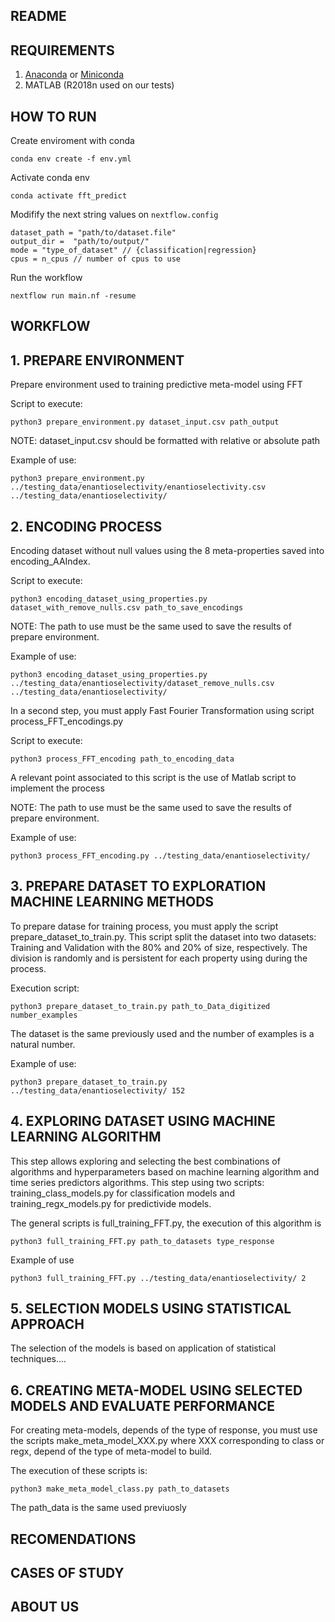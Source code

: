 ## README

## REQUIREMENTS
1. [Anaconda](https://www.anaconda.com/products/individual) or [Miniconda](https://docs.conda.io/en/latest/miniconda.html)
2. MATLAB (R2018n used on our tests)

## HOW TO RUN
Create enviroment with conda
```shell script
conda env create -f env.yml
```

Activate conda env
```shell script
conda activate fft_predict
```

Modifify the next string values on `nextflow.config`
```shell script
dataset_path = "path/to/dataset.file"
output_dir =  "path/to/output/"
mode = "type_of_dataset" // {classification|regression}
cpus = n_cpus // number of cpus to use
```

Run the workflow
```shell script
nextflow run main.nf -resume
```


## WORKFLOW

## 1. PREPARE ENVIRONMENT

Prepare environment used to training predictive meta-model using FFT

Script to execute:


```
python3 prepare_environment.py dataset_input.csv path_output
```

NOTE: dataset_input.csv should be formatted with relative or absolute path

Example of use:

```
python3 prepare_environment.py ../testing_data/enantioselectivity/enantioselectivity.csv ../testing_data/enantioselectivity/

```

## 2. ENCODING PROCESS

Encoding dataset without null values using the 8 meta-properties saved into encoding_AAIndex.

Script to execute:

```
python3 encoding_dataset_using_properties.py dataset_with_remove_nulls.csv path_to_save_encodings
```

NOTE: The path to use must be the same used to save the results of prepare environment.

Example of use:

```
python3 encoding_dataset_using_properties.py ../testing_data/enantioselectivity/dataset_remove_nulls.csv ../testing_data/enantioselectivity/

```

In a second step, you must apply Fast Fourier Transformation using script process_FFT_encodings.py

Script to execute:

```
python3 process_FFT_encoding path_to_encoding_data
```

A relevant point associated to this script is the use of Matlab script to implement the process

NOTE: The path to use must be the same used to save the results of prepare environment.

Example of use:

```
python3 process_FFT_encoding.py ../testing_data/enantioselectivity/
```
## 3. PREPARE DATASET TO EXPLORATION MACHINE LEARNING METHODS

To prepare datase for training process, you must apply the script prepare_dataset_to_train.py. This script split the dataset into two datasets: Training and Validation with the 80% and 20% of size, respectively. The division is randomly and is persistent for each property using during the process.

Execution script:

```
python3 prepare_dataset_to_train.py path_to_Data_digitized number_examples
```

The dataset is the same previously used and the number of examples is a natural number.

Example of use:

```
python3 prepare_dataset_to_train.py ../testing_data/enantioselectivity/ 152
```
## 4. EXPLORING DATASET USING MACHINE LEARNING ALGORITHM

This step allows exploring and selecting the best combinations of algorithms and hyperparameters based on machine learning algorithm and time series predictors algorithms. This step using two scripts: training_class_models.py for classification models and training_regx_models.py for predictivide models. 

The general scripts is full_training_FFT.py, the execution of this algorithm is

```
python3 full_training_FFT.py path_to_datasets type_response
```

Example of use

```
python3 full_training_FFT.py ../testing_data/enantioselectivity/ 2
```

## 5. SELECTION MODELS USING STATISTICAL APPROACH

The selection of the models is based on application of statistical techniques....

## 6. CREATING META-MODEL USING SELECTED MODELS AND EVALUATE PERFORMANCE

For creating meta-models, depends of the type of response, you must use the scripts make_meta_model_XXX.py where XXX corresponding to class or regx, depend of the type of meta-model to build.

The execution of these scripts is:

```
python3 make_meta_model_class.py path_to_datasets
```

The path_data is the same used previuosly

## RECOMENDATIONS

## CASES OF STUDY

## ABOUT US
